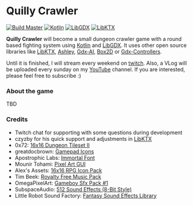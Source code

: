 # Quilly Crawler

[![Build Master](https://img.shields.io/github/workflow/status/quillraven/quilly-crawler/Build/master?event=push&label=Build%20master)](https://github.com/Quillraven/Quilly-Crawler/actions)
[![Kotlin](https://img.shields.io/badge/Kotlin-1.4.32-red.svg)](http://kotlinlang.org/)
[![LibGDX](https://img.shields.io/badge/LibGDX-1.9.14-green.svg)](https://github.com/libgdx/libgdx)
[![LibKTX](https://img.shields.io/badge/LibKTX-1.9.14--b2-blue.svg)](https://github.com/libktx/ktx)

**Quilly Crawler** will become a small dungeon crawler game with a round based fighting system
using [Kotlin](https://kotlinlang.org/) and [LibGDX](https://github.com/libgdx/libgdx).
It uses other open source libraries like [LibKTX](https://github.com/libktx/ktx),
[Ashley](https://github.com/libgdx/ashley), [Gdx-AI](https://github.com/libgdx/gdx-ai),
[Box2D](https://box2d.org/) or [Gdx-Controllers](https://github.com/libgdx/gdx-controllers).

Until it is finished, I will stream every weekend on [twitch](https://www.twitch.tv/quillraven).
Also, a VLog will be uploaded every sunday on my [YouTube](https://www.youtube.com/Quillraven) channel.
If you are interested, please feel free to subscribe :)

### About the game

TBD

### Credits
- Twitch chat for supporting with some questions during development
- czyzby for his quick support and adjustments in [LibKTX](https://github.com/libktx/ktx)
- 0x72: [16x16 Dungeon Tileset II](https://0x72.itch.io/dungeontileset-ii)
- greatdocbrown: [Gamepad Icons](https://greatdocbrown.itch.io/gamepad-ui)
- Apostrophic Labs: [Immortal Font](https://www.1001freefonts.com/immortal.font)
- Mounir Tohami: [Pixel Art GUI](https://mounirtohami.itch.io/pixel-art-gui-elements?download)
- Alex's Assets: [16x16 RPG Icon Pack](https://alexs-assets.itch.io/16x16-rpg-item-pack)
- Tim Beek: [Royalty Free Music Pack](https://timbeek.itch.io/royalty-free-music-pack)
- OmegaPixelArt: [Gameboy Sfx Pack #1](https://omegaosg.itch.io/gameboy-sfx-pack)
- SubspaceAudio: [512 Sound Effects (8-Bit Style)](https://opengameart.org/content/512-sound-effects-8-bit-style)
- Little Robot Sound Factory: [Fantasy Sound Effects Library](https://opengameart.org/content/fantasy-sound-effects-library)
